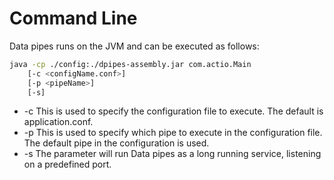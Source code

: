 # Command Line

Data pipes runs on the JVM and can be executed as follows:

```bash
java -cp ./config:./dpipes-assembly.jar com.actio.Main
    [-c <configName.conf>]
    [-p <pipeName>]
    [-s]
```

*   -c This is used to specify the configuration file to execute. The default is application.conf.
*   -p This is used to specify which pipe to execute in the configuration file. The default pipe in the configuration is used.
*   -s The parameter will run Data pipes as a long running service, listening on a predefined port.